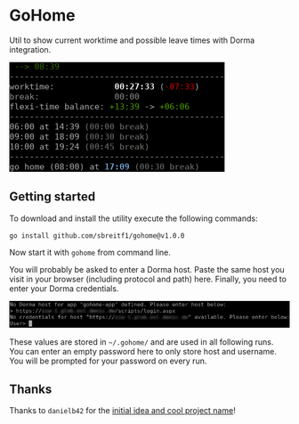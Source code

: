 # GoHome

Util to show current worktime and possible leave times with Dorma integration.

![example view of current worktime](example.png)

## Getting started

To download and install the utility execute the following commands:

```
go install github.com/sbreitf1/gohome@v1.0.0
```

Now start it with `gohome` from command line.

You will probably be asked to enter a Dorma host. Paste the same host you visit in your browser (including protocol and path) here. Finally, you need to enter your Dorma credentials.

![blub](login.png)

These values are stored in `~/.gohome/` and are used in all following runs. You can enter an empty password here to only store host and username. You will be prompted for your password on every run.

## Thanks

Thanks to `danielb42` for the [initial idea and cool project name](https://github.com/danielb42/gohome)!